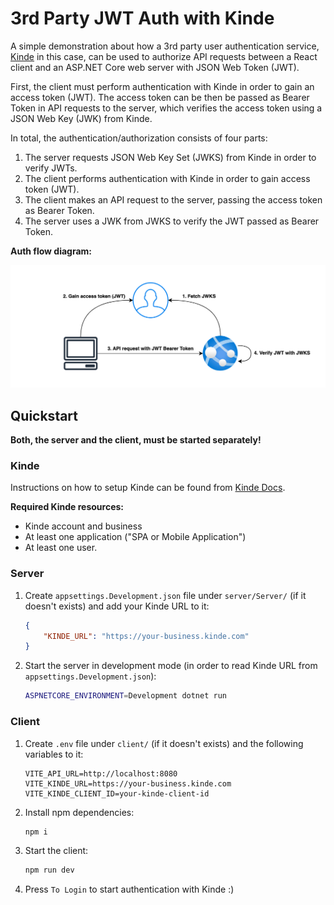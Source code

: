 # 3rd Party JWT Auth with Kinde

A simple demonstration about how a 3rd party user authentication service, [Kinde](https://kinde.com) in this case,
can be used to authorize API requests between a React client and an ASP.NET Core web server with JSON Web Token (JWT).

First, the client must perform authentication with Kinde in order to gain an access token (JWT).
The access token can be then be passed as Bearer Token in API requests to the server,
which verifies the access token using a JSON Web Key (JWK) from Kinde.

In total, the authentication/authorization consists of four parts:
1. The server requests JSON Web Key Set (JWKS) from Kinde in order to verify JWTs.
2. The client performs authentication with Kinde in order to gain access token (JWT).
3. The client makes an API request to the server, passing the access token as Bearer Token.
4. The server uses a JWK from JWKS to verify the JWT passed as Bearer Token.

**Auth flow diagram:**

![Auth flow](/images/auth-flow.drawio.png)

## Quickstart

**Both, the server and the client, must be started separately!**

### Kinde

Instructions on how to setup Kinde can be found from [Kinde Docs](https://kinde.com/docs).

**Required Kinde resources:**
- Kinde account and business
- At least one application ("SPA or Mobile Application")
- At least one user.

### Server

1. Create `appsettings.Development.json` file under `server/Server/` (if it doesn't exists)
and add your Kinde URL to it:
    ```json
    {
        "KINDE_URL": "https://your-business.kinde.com"
    }
    ```

2. Start the server in development mode (in order to read Kinde URL from `appsettings.Development.json`):
    ```bash
    ASPNETCORE_ENVIRONMENT=Development dotnet run
    ```

### Client

1. Create `.env` file under `client/` (if it doesn't exists) and the following variables to it:
    ```
    VITE_API_URL=http://localhost:8080
    VITE_KINDE_URL=https://your-business.kinde.com
    VITE_KINDE_CLIENT_ID=your-kinde-client-id
    ```

2. Install npm dependencies:
    ```bash
    npm i
    ```

3. Start the client:
    ```bash
    npm run dev
    ```

4. Press `To Login` to start authentication with Kinde :)
